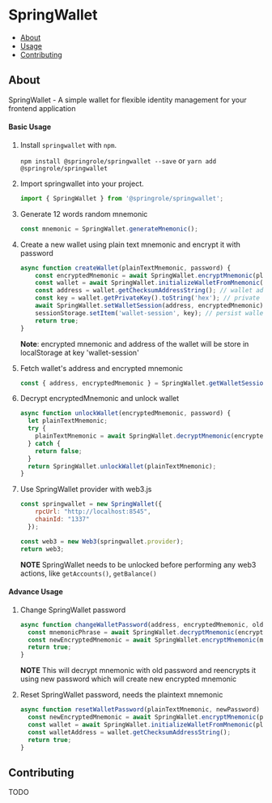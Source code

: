 # SpringWallet

-   [About](#about)
-   [Usage](#usage)
-   [Contributing](#contributing)

## About

SpringWallet - A simple wallet for flexible identity management for your frontend application

#### Basic Usage

1.  Install `springwallet` with `npm`.

    ```npm install @springrole/springwallet --save``` or ```yarn add @springrole/springwallet```

2. Import springwallet into your project.

    ```js 
    import { SpringWallet } from '@springrole/springwallet';
    ```
3. Generate 12 words random mnemonic

    ```js
    const mnemonic = SpringWallet.generateMnemonic();
    ```
4. Create a new wallet using plain text mnemonic and encrypt it with password

    ```js
    async function createWallet(plainTextMnemonic, password) {
        const encryptedMnemonic = await SpringWallet.encryptMnemonic(plainTextMnemonic, password); // encrypting mnemonic
        const wallet = await SpringWallet.initializeWalletFromMnemonic(plainTextMnemonic); // initializing wallet 
        const address = wallet.getChecksumAddressString(); // wallet address
        const key = wallet.getPrivateKey().toString('hex'); // private key
        await SpringWallet.setWalletSession(address, encryptedMnemonic); // saving wallet session in localStorage
        sessionStorage.setItem('wallet-session', key); // persist wallet private key in sessionStorage
        return true;
    }
    ```

   **Note**:  encrypted mnemonic and address of the wallet will be store in localStorage at key 'wallet-session'

5. Fetch wallet's address and encrypted mnemonic

    ```js
    const { address, encryptedMnemonic } = SpringWallet.getWalletSession();
    ```
6. Decrypt encryptedMnemonic and unlock wallet

    ```js
    async function unlockWallet(encryptedMnemonic, password) {
      let plainTextMnemonic;
      try {
        plainTextMnemonic = await SpringWallet.decryptMnemonic(encryptedMnemonic, password);
      } catch {
        return false;
      }
      return SpringWallet.unlockWallet(plainTextMnemonic);
    }
    ```

7. Use SpringWallet provider with web3.js

    ```js
    const springwallet = new SpringWallet({
        rpcUrl: "http://localhost:8545",
        chainId: "1337"
      });
    
    const web3 = new Web3(springwallet.provider);
    return web3;
    ```
    **NOTE** SpringWallet needs to be unlocked before performing any web3 actions, like `getAccounts()`, `getBalance()`

#### Advance Usage

1. Change SpringWallet password

    ```js
    async function changeWalletPassword(address, encryptedMnemonic, oldPassword, newPassword) {
      const mnemonicPhrase = await SpringWallet.decryptMnemonic(encryptedMnemonic, oldPassword);
      const newEncryptedMnemonic = await SpringWallet.encryptMnemonic(mnemonicPhrase, newPassword);
      return true;
    }
    ```
    **NOTE** This will decrypt mnemonic with old password and reencrypts it using new password which will create new encrypted mnemonic 
    
2. Reset SpringWallet password, needs the plaintext mnemonic 

    ```js
    async function resetWalletPassword(plainTextMnemonic, newPassword) {
      const newEncryptedMnemonic = await SpringWallet.encryptMnemonic(plainTextMnemonic, newPassword);
      const wallet = await SpringWallet.initializeWalletFromMnemonic(plainTextMnemonic);
      const walletAddress = wallet.getChecksumAddressString();
      return true;
    }
    ```
    
## Contributing

TODO
